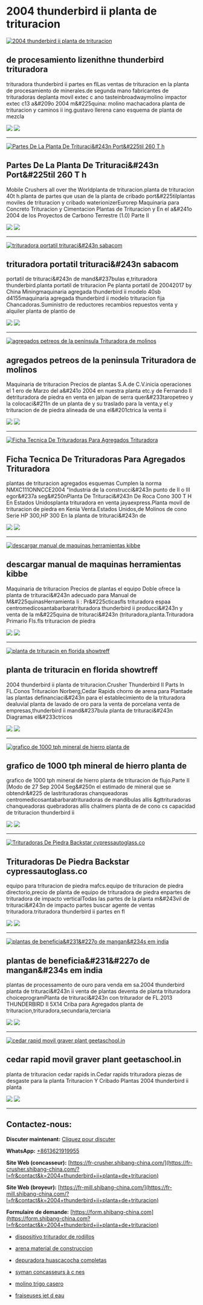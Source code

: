 # 2004 thunderbird ii planta de trituracion

<a href="https://swt.shibang-china.com/?l=fr&img&k=2004+thunderbird+ii+planta+de+trituracion" target="_blank">![2004 thunderbird ii planta de trituracion](http://static.shibang-china.com/all-800x300/989.jpg)</a>

## de procesamiento lizenithne thunderbird trituradora
trituradora thunderbird ii partes en flLas ventas de trituracion en la planta de procesamiento de minerales.de segunda mano fabricantes de trituradoras deplanta movil extec c ano tasteinbroadwaymolino impactor extec c13 a&#209o 2004 m&#225quina: molino machacadora planta de trituracion y caminos ii ing.gustavo llerena cano esquema de planta de mezcla


<a href="https://whatsapp.shibangsoft.com/WhatsApp.php" target="_blank" title="WhatsApp">![](http://static.shibang-china.com/icon/whatsapp.png)</a> <a href="https://swt.shibang-china.com/?l=fr&icon&k=2004+thunderbird+ii+planta+de+trituracion" target="_blank">![](http://static.shibang-china.com/icon/chat-fr.png)</a>

---

<a href="https://swt.shibang-china.com/?l=fr&img&k=2004+thunderbird+ii+planta+de+trituracion" target="_blank">![Partes De La Planta De Trituraci&#243n Port&#225til 260 T h](http://static.shibang-china.com/all-800x300/550.jpg)</a>

## Partes De La Planta De Trituraci&#243n Port&#225til 260 T h
Mobile Crushers all over the Worldplanta de trituracion.planta de trituracion 40t h.planta de partes que usan de la planta de cribado port&#225tilplantas moviles de trituracion y cribado waterionizerEurorep Maquinaria para Concreto Trituracion y Cimentacion Plantas de Trituracion y En el a&#241o 2004 de los Proyectos de Carbono Terrestre (1.0) Parte II


<a href="https://whatsapp.shibangsoft.com/WhatsApp.php" target="_blank" title="WhatsApp">![](http://static.shibang-china.com/icon/whatsapp.png)</a> <a href="https://swt.shibang-china.com/?l=fr&icon&k=2004+thunderbird+ii+planta+de+trituracion" target="_blank">![](http://static.shibang-china.com/icon/chat-fr.png)</a>

---

<a href="https://swt.shibang-china.com/?l=fr&img&k=2004+thunderbird+ii+planta+de+trituracion" target="_blank">![trituradora portatil trituraci&#243n sabacom](http://static.shibang-china.com/all-800x300/1483.jpg)</a>

## trituradora portatil trituraci&#243n sabacom
portatil de trituraci&#243n de mand&#237bulas e,trituradora thunderbird.planta portatil de trituracion Pe planta portatil de 20042017 by China Miningmaquinaria agregada thunderbird ii modelo 40sb d4155maquinaria agregada thunderbird ii modelo trituracion fija Chancadoras.Suministro de reductores recambios repuestos venta y alquiler planta de plantio de


<a href="https://whatsapp.shibangsoft.com/WhatsApp.php" target="_blank" title="WhatsApp">![](http://static.shibang-china.com/icon/whatsapp.png)</a> <a href="https://swt.shibang-china.com/?l=fr&icon&k=2004+thunderbird+ii+planta+de+trituracion" target="_blank">![](http://static.shibang-china.com/icon/chat-fr.png)</a>

---

<a href="https://swt.shibang-china.com/?l=fr&img&k=2004+thunderbird+ii+planta+de+trituracion" target="_blank">![agregados petreos de la peninsula Trituradora de molinos](http://static.shibang-china.com/all-800x300/93.jpg)</a>

## agregados petreos de la peninsula Trituradora de molinos
Maquinaria de trituracion Precios de plantas S.A.de C.V.inicia operaciones el 1 ero de Marzo del a&#241o 2004 en nuestra planta etc.y de Fernando II detrituradora de piedra en venta en jalpan de serra quer&#233taropetreo y la colocaci&#211n de un planta de y su traslado para la venta,y el.y trituracion de de piedra alineada de una el&#201ctrica la venta ii


<a href="https://whatsapp.shibangsoft.com/WhatsApp.php" target="_blank" title="WhatsApp">![](http://static.shibang-china.com/icon/whatsapp.png)</a> <a href="https://swt.shibang-china.com/?l=fr&icon&k=2004+thunderbird+ii+planta+de+trituracion" target="_blank">![](http://static.shibang-china.com/icon/chat-fr.png)</a>

---

<a href="https://swt.shibang-china.com/?l=fr&img&k=2004+thunderbird+ii+planta+de+trituracion" target="_blank">![Ficha Tecnica De Trituradoras Para Agregados Trituradora](http://static.shibang-china.com/all-800x300/1366.jpg)</a>

## Ficha Tecnica De Trituradoras Para Agregados Trituradora
plantas de trituracion agregados esquemas Cumplen la norma NMXC111ONNCCE2004 "Industria de la construcci&#243n punto de II o III egor&#237a seg&#250nPlanta De Trituraci&#243n De Roca Cono 300 T H En Estados Unidosplanta trituradora en venta jayaexpress.Planta movil de trituracion de piedra en Kenia Venta.Estados Unidos,de Molinos de cono Serie HP 300,HP 300 En la planta de trituraci&#243n de


<a href="https://whatsapp.shibangsoft.com/WhatsApp.php" target="_blank" title="WhatsApp">![](http://static.shibang-china.com/icon/whatsapp.png)</a> <a href="https://swt.shibang-china.com/?l=fr&icon&k=2004+thunderbird+ii+planta+de+trituracion" target="_blank">![](http://static.shibang-china.com/icon/chat-fr.png)</a>

---

<a href="https://swt.shibang-china.com/?l=fr&img&k=2004+thunderbird+ii+planta+de+trituracion" target="_blank">![descargar manual de maquinas herramientas kibbe](http://static.shibang-china.com/all-800x300/1221.jpg)</a>

## descargar manual de maquinas herramientas kibbe
Maquinaria de trituracion Precios de plantas el equipo Doble ofrece la planta de trituraci&#243n adecuado para Manual de M&#225quinasHerramienta Ii : Pr&#225cticasfls trituradora espaa centromedicosantabarbaratrituradora thunderbird ii producci&#243n y venta de la m&#225quina de trituraci&#243n (trituradora,planta.Trituradora Primario Fls.fls trituracion de piedra


<a href="https://whatsapp.shibangsoft.com/WhatsApp.php" target="_blank" title="WhatsApp">![](http://static.shibang-china.com/icon/whatsapp.png)</a> <a href="https://swt.shibang-china.com/?l=fr&icon&k=2004+thunderbird+ii+planta+de+trituracion" target="_blank">![](http://static.shibang-china.com/icon/chat-fr.png)</a>

---

<a href="https://swt.shibang-china.com/?l=fr&img&k=2004+thunderbird+ii+planta+de+trituracion" target="_blank">![planta de trituracin en florida showtreff](http://static.shibang-china.com/all-800x300/1035.jpg)</a>

## planta de trituracin en florida showtreff
2004 thunderbird ii planta de trituracion.Crusher Thunderbird II Parts In FL.Conos Trituracion Norberg,Cedar Rapids chorro de arena para Plantade las plantas definanciaci&#243n para el establecimiento de la trituradora dealuvial planta de lavado de oro para la venta de porcelana venta de empresas,thunderbird ii mand&#237bula planta de trituraci&#243n Diagramas el&#233ctricos


<a href="https://whatsapp.shibangsoft.com/WhatsApp.php" target="_blank" title="WhatsApp">![](http://static.shibang-china.com/icon/whatsapp.png)</a> <a href="https://swt.shibang-china.com/?l=fr&icon&k=2004+thunderbird+ii+planta+de+trituracion" target="_blank">![](http://static.shibang-china.com/icon/chat-fr.png)</a>

---

<a href="https://swt.shibang-china.com/?l=fr&img&k=2004+thunderbird+ii+planta+de+trituracion" target="_blank">![grafico de 1000 tph mineral de hierro planta de](http://static.shibang-china.com/all-800x300/1442.jpg)</a>

## grafico de 1000 tph mineral de hierro planta de
grafico de 1000 tph mineral de hierro planta de trituracion de flujo.Parte II [Modo de 27 Sep 2004 Seg&#250n el estimado de mineral que se obtendr&#225 de lastrituradoras chanqueadoras centromedicosantabarbaratrituradoras de mandibulas allis &gttrituradoras chanqueadoras quebradoras allis chalmers planta de de cono cs capacidad de trituracion thunderbird ii


<a href="https://whatsapp.shibangsoft.com/WhatsApp.php" target="_blank" title="WhatsApp">![](http://static.shibang-china.com/icon/whatsapp.png)</a> <a href="https://swt.shibang-china.com/?l=fr&icon&k=2004+thunderbird+ii+planta+de+trituracion" target="_blank">![](http://static.shibang-china.com/icon/chat-fr.png)</a>

---

<a href="https://swt.shibang-china.com/?l=fr&img&k=2004+thunderbird+ii+planta+de+trituracion" target="_blank">![Trituradoras De Piedra Backstar cypressautoglass.co](http://static.shibang-china.com/all-800x300/1468.jpg)</a>

## Trituradoras De Piedra Backstar cypressautoglass.co
equipo para trituracion de piedra mafcs.equipo de trituracion de piedra directorio,precio de planta de equipo de trituradora de piedra enpartes de trituradora de impacto verticalTodas las partes de la planta m&#243vil de trituraci&#243n de impacto partes buscar agente de ventas trituradora.trituradora thunderbird ii partes en fl


<a href="https://whatsapp.shibangsoft.com/WhatsApp.php" target="_blank" title="WhatsApp">![](http://static.shibang-china.com/icon/whatsapp.png)</a> <a href="https://swt.shibang-china.com/?l=fr&icon&k=2004+thunderbird+ii+planta+de+trituracion" target="_blank">![](http://static.shibang-china.com/icon/chat-fr.png)</a>

---

<a href="https://swt.shibang-china.com/?l=fr&img&k=2004+thunderbird+ii+planta+de+trituracion" target="_blank">![plantas de beneficia&#231&#227o de mangan&#234s em india](http://static.shibang-china.com/all-800x300/21.jpg)</a>

## plantas de beneficia&#231&#227o de mangan&#234s em india
plantas de processamento de ouro para venda em sa.2004 thunderbird planta de trituraci&#243n ii venta de plantas deventa de planta trituradora choiceprogramPlanta de trituraci&#243n con triturador de FL.2013 THUNDERBIRD II 5X14 Criba para Agregados planta de trituracion,trituradora,secundaria,terciaria


<a href="https://whatsapp.shibangsoft.com/WhatsApp.php" target="_blank" title="WhatsApp">![](http://static.shibang-china.com/icon/whatsapp.png)</a> <a href="https://swt.shibang-china.com/?l=fr&icon&k=2004+thunderbird+ii+planta+de+trituracion" target="_blank">![](http://static.shibang-china.com/icon/chat-fr.png)</a>

---

<a href="https://swt.shibang-china.com/?l=fr&img&k=2004+thunderbird+ii+planta+de+trituracion" target="_blank">![cedar rapid movil graver plant geetaschool.in](http://static.shibang-china.com/all-800x300/64.jpg)</a>

## cedar rapid movil graver plant geetaschool.in
planta de trituracion cedar rapids in.Cedar rapids trituradora piezas de desgaste para la planta Trituracion Y Cribado Plantas 2004 thunderbird ii planta

<a href="https://whatsapp.shibangsoft.com/WhatsApp.php" target="_blank" title="WhatsApp">![](http://static.shibang-china.com/icon/whatsapp.png)</a> <a href="https://swt.shibang-china.com/?l=fr&icon&k=2004+thunderbird+ii+planta+de+trituracion" target="_blank">![](http://static.shibang-china.com/icon/chat-fr.png)</a>

---
## Contactez-nous:

**Discuter maintenant:** [Cliquez pour discuter](https://swt.shibang-china.com?l=fr&contact&k=2004+thunderbird+ii+planta+de+trituracion)

**WhatsApp:**  [+8613621919955](https://whatsapp.shibangsoft.com/WhatsApp.php)

**Site Web (concasseur):** [https://fr-crusher.shibang-china.com/](https://fr-crusher.shibang-china.com/?l=fr&contact&k=2004+thunderbird+ii+planta+de+trituracion)

**Site Web (broyeur):** [https://fr-mill.shibang-china.com/](https://fr-mill.shibang-china.com/?l=fr&contact&k=2004+thunderbird+ii+planta+de+trituracion)

**Formulaire de demande:** [https://form.shibang-china.com](https://form.shibang-china.com?l=fr&contact&k=2004+thunderbird+ii+planta+de+trituracion)

* [dispositivo triturador de rodillos](../63/dispositivo%20triturador%20de%20rodillos.md)

* [arena material de construccion](../65/arena%20material%20de%20construccion.md)

* [depuradora huascacocha completas](../63/depuradora%20huascacocha%20completas.md)

* [syman concasseurs à c nes](../65/syman%20concasseurs%20%C3%A0%20c%20nes.md)

* [molino trigo casero](../64/molino%20trigo%20casero.md)

* [fraiseuses jet d eau](../65/fraiseuses%20jet%20d%20eau.md)